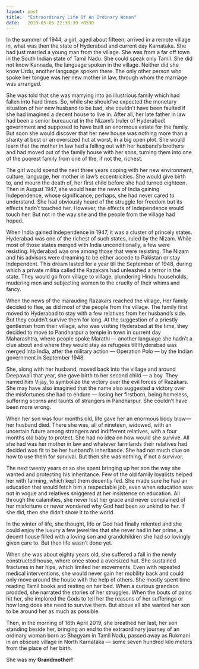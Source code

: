 ```yaml
---
layout: post
title:  "Extraordinary Life Of An Ordinary Woman"
date:   2019-05-05 22:38:39 +0530
---
```


In the summer of 1944, a girl, aged about fifteen, arrived in a remote village in, what was then the state of Hyderabad and current day Karnataka. She had just married a young man from the village. She was from a far off town in the South Indian state of Tamil Nadu. She could speak only Tamil. She did not know Kannada, the language spoken in the village. Neither did she know Urdu, another language spoken there. The only other person who spoke her tongue was her new mother in law, through whom the marriage was arranged.

She was told that she was marrying into an illustrious family which had fallen into hard times. So, while she should’ve expected the monetary situation of her new husband to be bad, she couldn’t have been faulted if she had imagined a decent house to live in. After all, her late father in law had been a senior bureaucrat in the Nizam’s (ruler of Hyderabad) government and supposed to have built an enormous estate for the family. But soon she would discover that her new house was nothing more than a shanty at best or an oversized hut at worst, in a big open plot. She would learn that the mother in law had a falling out with her husband’s brothers and had moved out of the family house with her sons, turning them into one of the poorest family from one of the, if not the, richest.

The girl would spend the next three years coping with her new environment, culture, language, her mother in law’s eccentricities. She would give birth to, and mourn the death of, her first child before she had turned eighteen. Then in August 1947, she would hear the news of India gaining Independence, whose significance, perhaps, she had never cared to understand. She had obviously heard of the struggle for freedom but its effects hadn’t touched her. However, the effects of Independence would touch her. But not in the way she and the people from the village had hoped.

When India gained Independence in 1947, it was a cluster of princely states. Hyderabad was one of the richest of such states, ruled by the Nizam. While most of those states merged with India unconditionally, a few were resisting. Hyderabad was one among those that were resisting. The Nizam and his advisors were dreaming to be either accede to Pakistan or stay Independent. This dream lasted for a year till the September of 1948, during which a private militia called the Razakars had unleashed a terror in the state. They would go from village to village, plundering Hindu households, mudering men and subjecting women to the cruelty of their whims and fancy.

When the news of the marauding Razakars reached the village, Her family decided to flee, as did most of the people from the village. The family first moved to Hyderabad to stay with a few relatives from her husband’s side. But they couldn’t survive them for long. At the suggestion of a priestly gentleman from their village, who was visiting Hyderabad at the time, they decided to move to Pandharpur a temple in town in current day Maharashtra, where people spoke Marathi — another language she hadn’t a clue about and where they would stay as refugees till Hyderabad was merged into India, after the military action — Operation Polo — by the Indian government in September 1948.

She, along with her husband, moved back into the village and around Deepawali that year, she gave birth to her second child — a boy. They named him Vijay, to symbolize the victory over the evil forces of Razakars. She may have also imagined that the name also suggested a victory over the misfortunes she had to endure — losing her firstborn, being homeless, suffering scorns and taunts of strangers in Pandharpur. She couldn’t have been more wrong.

When her son was four months old, life gave her an enormous body blow— her husband died. There she was, all of nineteen, widowed, with an uncertain future among strangers and indifferent relatives, with a four months old baby to protect. She had no idea on how would she survive. All she had was her mother in law and whatever farmlands their relatives had decided was fit to be her husband’s inheritance. She had not much clue on how to use them for survival. But then she was nothing, if not a survivor.

The next twenty years or so she spent bringing up her son the way she wanted and protecting his inheritance. Few of the old family loyalists helped her with farming, which kept them decently fed. She made sure he had an education that would fetch him a respectable job, even when education was not in vogue and relatives sniggered at her insistence on education. All through the calamities, she never lost her grace and never complained of her misfortune or never wondered why God had been so unkind to her. If she did, then she didn’t show it to the world.

In the winter of life, she thought, life or God had finally relented and she could enjoy the luxury a few jewelries that she never had in her prime, a decent house filled with a loving son and grandchildren she had so lovingly given care to. But then life wasn’t done yet.

When she was about eighty years old, she suffered a fall in the newly constructed house, where once stood a oversized hut. She sustained fractures in her hips, which limited her movements. Even with repeated medical interventions, she would never gain her mobility back and could only move around the house with the help of others. She mostly spent time reading Tamil books and resting on her bed. When a curious grandson prodded, she narrated the stories of her struggles. When the bouts of pains hit her, she implored the Gods to tell her the reasons of her sufferings or how long does she need to survive them. But above all she wanted her son to be around her as much as possible.

Then, in the morning of 16th April 2019, she breathed her last, her son standing beside her, bringing an end to the extraordinary journey of an ordinary woman born as Bhagyam in Tamil Nadu, passed away as Rukmani in an obscure village in North Karnataka — some seven hundred kilo meters from the place of her birth.

She was my **Grandmother!**